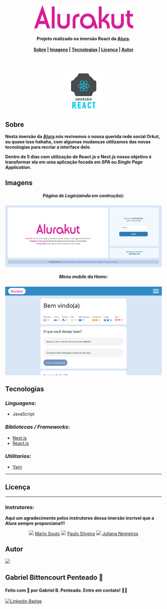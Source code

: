 <div align="center">
  <img src=".github/img/Alurakut.png" />
  <br>
  <h4>Projeto realizado na imersão React da <a href="https://www.alura.com.br/" target="_blank">Alura</a>.</h4>
</div>

<div align="center">
  <b>
    <a href="#sobre">Sobre</a> |
    <a href="#imagens">Imagens</a> |
    <a href="#tecnologias">Tecnologias</a> |
    <a href="#licença">Licença</a> |
    <a href="#autor">Autor</a>
  </b>
</div>

<br><br>

<div align="center">
  <img src=".github/img/Imersao-react.png" width="125" />
</div>


## Sobre
**Nesta imersão da [Alura](https://github.com/alura-challenges) nós revivemos o nossa querida rede social Orkut, ou quase isso hahaha, com algumas mudanças utilizamos das novas tecnologias para recriar a interface dele.**

**Dentro de 5 dias com utilização de React.js e Next.js nosso objetivo é transformar ela em uma aplicação focada em *SPA* ou *Single Page Application*.**


## Imagens

<div align="center">
  <h5>Página de Login(ainda em contrução):</h5>
  <img src=".github/img/tela-de-login.png" />
  <h5>Menu mobile da Home:</h5>
  <img src=".github/img/mobile-home.png" />
</div>


## Tecnologias
### *Linguagens:*
 - JavaScript
  
### *Bibliotecas / Frameworks:*
  - [Next.js](https://nextjs.org/)
  - [React.js](https://pt-br.reactjs.org/)

### *Utilitarios:*
 - [Yarn](https://yarnpkg.com/)

---

## Licença



---

### Instrutores:
**Aqui um agradecimento pelos instrutores dessa imersão incrivel que a Alura sempre proporciona!!!**

<div align="center">
  <img src="https://unavatar.now.sh/github/omariosouto" width="275" />
  <a href="https://github.com/omariosouto">Mario Souto</a>
  <img src="https://unavatar.now.sh/github/peas" width="275" />
  <a href="https://github.com/peas">Paulo Silveira</a>
  <img src="https://unavatar.now.sh/github/juunegreiros" width="275" />
  <a href="https://github.com/juunegreiros">Juliana Negreiros</a>
</div>

## Autor

<img src="https://unavatar.now.sh/github/gabrlcj" width="275" />

## Gabriel Bittencourt Penteado 🔰

#### Feito com 🤎 por Gabriel B. Penteado. Entre em contato! 👋🏽

[![Linkedin Badge](https://img.shields.io/badge/-Gabriel-orange?style=flat-square&logo=Linkedin&logoColor=white&link=https://www.linkedin.com/in/gabriel-bittencourt-penteado/)](https://www.linkedin.com/in/gabriel-bittencourt-penteado/)